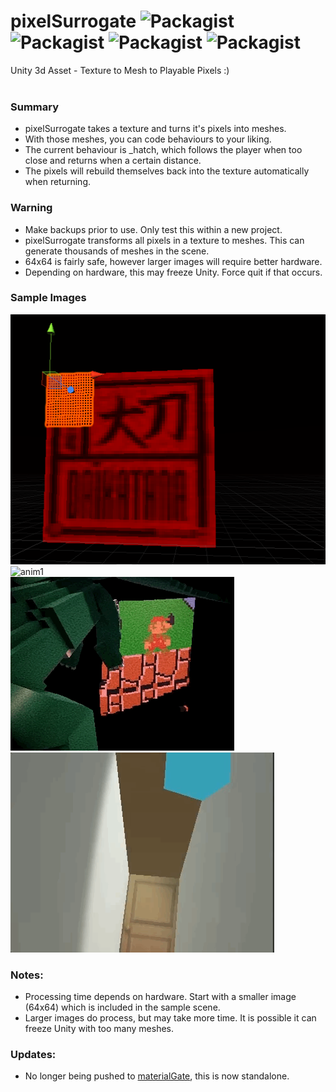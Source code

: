 # pixelSurrogate ![Packagist](https://img.shields.io/badge/Status-Stable-green.svg?style=plastic) ![Packagist](https://img.shields.io/packagist/l/doctrine/orm.svg?style=plastic) ![Packagist](https://img.shields.io/badge/Platform-Unity3d-black.svg?style=plastic) ![Packagist](https://img.shields.io/badge/Languages-C%23-orange.svg?style=plastic)
Unity 3d Asset - Texture to Mesh to Playable Pixels :)
<br><br>

### Summary
 - pixelSurrogate takes a texture and turns it's pixels into meshes.
 - With those meshes, you can code behaviours to your liking.
 - The current behaviour is _hatch, which follows the player when too close and returns when a certain distance.
 - The pixels will rebuild themselves back into the texture automatically when returning.
 
### Warning

 - Make backups prior to use. Only test this within a new project.
 - pixelSurrogate transforms all pixels in a texture to meshes. This can generate thousands of meshes in the scene.
 - 64x64 is fairly safe, however larger images will require better hardware.
 - Depending on hardware, this may freeze Unity. Force quit if that occurs.
 
 ### Sample Images
 
![anim1](https://github.com/eagleEggs/pixelSurrogate/blob/master/screenShots/pixelSurrogate_quads.png?raw=true)<br>
![anim1](https://github.com/eagleEggs/pixelSurrogate/blob/master/screenShots/pixelSurrogate_gif2.gif?raw=true)<br>
![anim1](https://github.com/eagleEggs/pixelSurrogate/blob/master/screenShots/dragon3.gif?raw=true)<br>
![anim1](https://github.com/eagleEggs/pixelSurrogate/blob/master/screenShots/pixelSurrogate_demo9.gif?raw=true)<br>

### Notes:

 - Processing time depends on hardware. Start with a smaller image (64x64) which is included in the sample scene.
 - Larger images do process, but may take more time. It is possible it can freeze Unity with too many meshes.

### Updates:

- No longer being pushed to [materialGate](https://www.github.com/eagleEggs/materialGate), this is now standalone.
